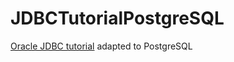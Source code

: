 # JDBCTutorialPostgreSQL
<a href="http://docs.oracle.com/javase/tutorial/jdbc/basics/">Oracle JDBC tutorial</a> adapted to PostgreSQL
